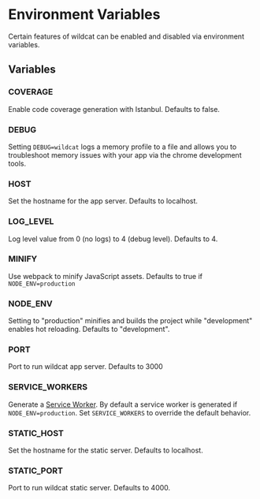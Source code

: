 # Environment Variables
Certain features of wildcat can be enabled and disabled via environment variables.

## Variables

### COVERAGE
Enable code coverage generation with Istanbul. Defaults to false.
### DEBUG
Setting `DEBUG=wildcat` logs a memory profile to a file and allows you to troubleshoot memory issues with your app via the
chrome development tools.
### HOST
Set the hostname for the app server. Defaults to localhost.
### LOG_LEVEL
Log level value from 0 (no logs) to 4 (debug level). Defaults to 4.
### MINIFY
Use webpack to minify JavaScript assets. Defaults to true if `NODE_ENV=production`
### NODE_ENV
Setting to "production" minifies and builds the project while "development" enables hot reloading. Defaults to "development".
### PORT
Port to run wildcat app server. Defaults to 3000
### SERVICE_WORKERS
Generate a [Service Worker](https://developers.google.com/web/ilt/pwa/introduction-to-service-worker). By default a service worker
is generated if `NODE_ENV=production`. Set `SERVICE_WORKERS` to override the default behavior.
### STATIC_HOST
Set the hostname for the static server. Defaults to localhost.
### STATIC_PORT
Port to run wildcat static server. Defaults to 4000.
